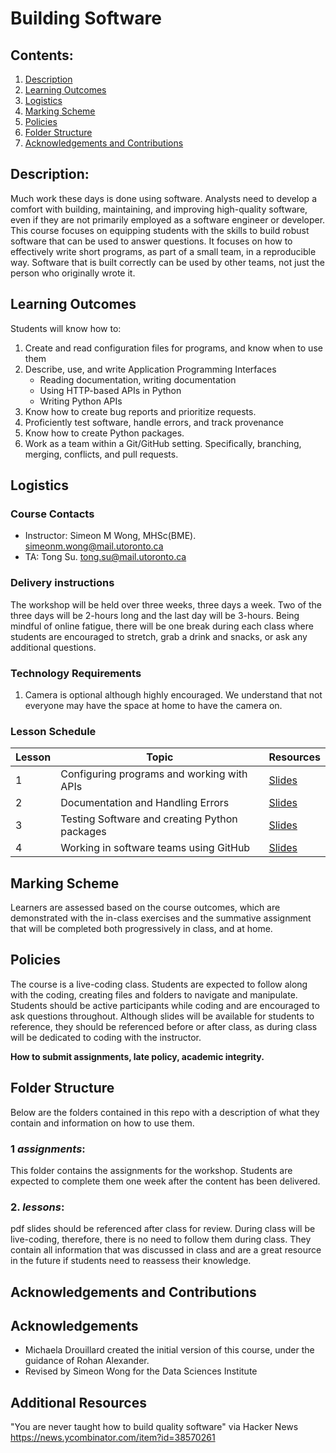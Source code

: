 # Building Software

## Contents:
1. [Description](#description)
2. [Learning Outcomes](#learning-outcomes)
3. [Logistics](#logistics)
4. [Marking Scheme](#marking-scheme)
5. [Policies](#policies)
6. [Folder Structure](#folder-structure)
7. [Acknowledgements and Contributions](#acknowledgements-and-contributions)

## Description:
Much work these days is done using software. Analysts need to develop a comfort with building, maintaining, and improving high-quality software, even if they are not primarily employed as a software engineer or developer. This course focuses on equipping students with the skills to build robust software that can be used to answer questions. It focuses on how to effectively write short programs, as part of a small team, in a reproducible way. Software that is built correctly can be used by other teams, not just the person who originally wrote it.

## Learning Outcomes
Students will know how to:
1. Create and read configuration files for programs, and know when to use them
1. Describe, use, and write Application Programming Interfaces
   - Reading documentation, writing documentation
   - Using HTTP-based APIs in Python
   - Writing Python APIs
2. Know how to create bug reports and prioritize requests.
4. Proficiently test software, handle errors, and track provenance
5. Know how to create Python packages.
6. Work as a team within a Git/GitHub setting. Specifically, branching, merging, conflicts, and pull requests.


## Logistics

### Course Contacts
* Instructor: Simeon M Wong, MHSc(BME). [simeonm.wong@mail.utoronto.ca](mailto:simeonm.wong@mail.utoronto.ca)
* TA: Tong Su. [tong.su@mail.utoronto.ca](mailto:tong.su@mail.utoronto.ca)

### Delivery instructions
The workshop will be held over three weeks, three days a week. Two of the three days will be 2-hours long and the last day will be 3-hours. Being mindful of online fatigue, there will be one break during each class where students are encouraged to stretch, grab a drink and snacks, or ask any additional questions.

### Technology Requirements
1. Camera is optional although highly encouraged. We understand that not everyone may have the space at home to have the camera on.


### Lesson Schedule
| Lesson | Topic                                                                                        | Resources  |
|--------|----------------------------------------------------------------------------------------------|------------|
| 1      | Configuring programs and working with APIs | [Slides](/lessons/1%20-%20Configs%20and%20APIs/1%20-%20Configuration%20and%20APIs%20slides.pdf) |
| 2      | Documentation and Handling Errors | [Slides]() |
| 3      | Testing Software and creating Python packages | [Slides]()
| 4      | Working in software teams using GitHub | [Slides]() |

## Marking Scheme
Learners are assessed based on the course outcomes, which are demonstrated with the in-class exercises and the summative assignment that will be completed both progressively in class, and at home.

## Policies
The course is a live-coding class. Students are expected to follow along with the coding, creating files and folders to navigate and manipulate. Students should be active participants while coding and are encouraged to ask questions throughout. Although slides will be available for students to reference, they should be referenced before or after class, as during class will be dedicated to coding with the instructor.

**How to submit assignments, late policy, academic integrity.**

## Folder Structure
Below are the folders contained in this repo with a description of what they contain and information on how to use them.

### 1 *assignments*:
This folder contains the assignments for the workshop. Students are expected to complete them one week after the content has been delivered.

### 2. *lessons*:
pdf slides should be referenced after class for review. During class will be live-coding, therefore, there is no need to follow them during class. They contain all information that was discussed in class and are a great resource in the future if students need to reassess their knowledge.


## Acknowledgements and Contributions
## Acknowledgements
* Michaela Drouillard created the initial version of this course, under the guidance of Rohan Alexander.
* Revised by Simeon Wong for the Data Sciences Institute

## Additional Resources

"You are never taught how to build quality software" via Hacker News https://news.ycombinator.com/item?id=38570261 
